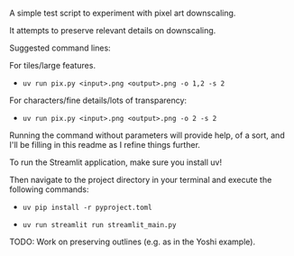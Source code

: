 A simple test script to experiment with pixel art downscaling.

It attempts to preserve relevant details on downscaling.

Suggested command lines:

For tiles/large features.
- `uv run pix.py <input>.png <output>.png -o 1,2 -s 2` 

For characters/fine details/lots of transparency:
- `uv run pix.py <input>.png <output>.png -o 2 -s 2` 

Running the command without parameters will provide help, 
of a sort, and I'll be filling in this readme as I refine things further.

To run the Streamlit application, make sure you install uv!

Then navigate to the project directory in your terminal and execute the following commands:

- `uv pip install -r pyproject.toml`

- `uv run streamlit run streamlit_main.py`

TODO: Work on preserving outlines (e.g. as in the Yoshi example).
